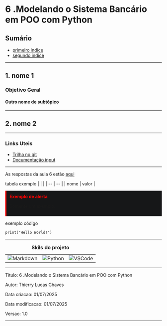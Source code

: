 # 6 .Modelando o Sistema Bancário em POO com Python
## Sumário 
- [primeiro indice](#1-nome-1)
- [segundo indice](#2-nome-2)
---
## 1. nome 1
### Objetivo Geral 
#### Outro nome de subtópico
---
## 2. nome 2

--- 
### Links Uteis
- [Trilha no git](https://github.com/digitalinnovationone/trilha-python-dio)
- [Documentação input](https://doc.python.org/3/library/functions.html#input)
---
As respostas da aula 6 estão [aqui](IMGS)

tabela exemplo 
| | |
| -- | -- |
| nome | valor |

<div style="border-left: 4px solid red; background-color:rgb(22, 23, 24); padding: 10px;">
  <strong style="color: red;">Exemplo de alerta</strong>
  <p> Somente um exemplo.</p>
</div>

exemplo código 
```
print("Hello World!")
```
---
<table style="text-align: center; width: 100%;"> 
<caption><b>Skils do projeto </b></caption>
<tr>
    <td style="text-align: center;">
    <img alt="Markdown" src="https://img.shields.io/badge/markdown-%23000000.svg?style=for-the-badge&logo=markdown&logoColor=white"/>
    </td>
    <td style="text-align: center;">
    <img alt="Python" src="https://img.shields.io/badge/python-3670A0?style=for-the-badge&logo=python&logoColor=ffdd54"/>
    </td>
    <td style="text-align: center;">
    <img alt="VSCode" src="https://img.shields.io/badge/Visual%20Studio%20Code-0078d7.svg?style=for-the-badge&logo=visual-studio-code&logoColor=white"/>
    </td>
<tr> 
</table>

---
Titulo: 6 .Modelando o Sistema Bancário em POO com Python 

Autor: Thierry Lucas Chaves

Data criacao: 01/07/2025

Data modificacao: 01/07/2025

Versao: 1.0  

---